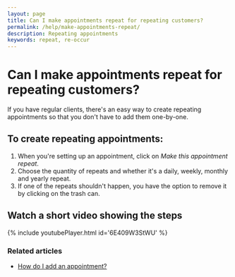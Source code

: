 ```yaml
---
layout: page
title: Can I make appointments repeat for repeating customers?
permalink: /help/make-appointments-repeat/
description: Repeating appointments
keywords: repeat, re-occur
---
```


# Can I make appointments repeat for repeating customers?

If you have regular clients, there's an easy way to create repeating appointments so that you don't have to add them one-by-one.

## To create repeating appointments:

1. When you're setting up an appointment, click on *Make this appointment repeat*.
2. Choose the quantity of repeats and whether it's a daily, weekly, monthly and yearly repeat.
3. If one of the repeats shouldn't happen, you have the option to remove it by clicking on the trash can.

## Watch a short video showing the steps

{% include youtubePlayer.html id='6E409W3StWU' %}

### Related articles

* [How do I add an appointment?](/help/add-an-appointment)
